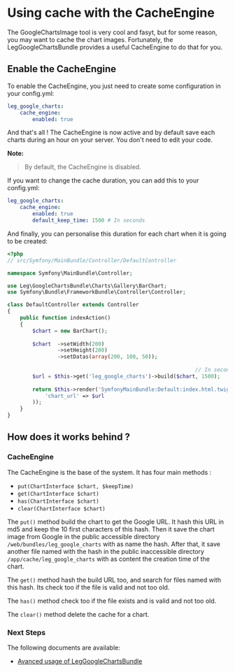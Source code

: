 Using cache with the CacheEngine
================================

The GoogleChartsImage tool is very cool and fasyt, but for some reason, you may
want to cache the chart images. Fortunately, the LegGoogleChartsBundle provides
a useful CacheEngine to do that for you.

## Enable the CacheEngine

To enable the CacheEngine, you just need to create some configuration in your
config.yml:

``` yml
leg_google_charts:
    cache_engine:
        enabled: true
```

And that's all ! The CacheEngine is now active and by default save each charts
during an hour on your server. You don't need to edit your code.

**Note:**
> By default, the CacheEngine is disabled.

If you want to change the cache duration, you can add this to your config.yml:

``` yml
leg_google_charts:
    cache_engine:
        enabled: true
        default_keep_time: 1500 # In seconds
```

And finally, you can personalise this duration for each chart when it is going
to be created:

``` php
<?php
// src/Symfony/MainBundle/Controller/DefaultController

namespace Symfony\MainBundle\Controller;

use Leg\GoogleChartsBundle\Charts\Gallery\BarChart;
use Symfony\Bundle\FrameworkBundle\Controller\Controller;

class DefaultController extends Controller
{
    public function indexAction()
    {
    	$chart = new BarChart();
    	
    	$chart	->setWidth(200)
		    	->setHeight(200)
		    	->setDatas(array(200, 100, 50));
    	
    														// In seconds
    	$url = $this->get('leg_google_charts')->build($chart, 1500);
    	
        return $this->render('SymfonyMainBundle:Default:index.html.twig', array(
        	'chart_url' => $url
        ));
    }
}
```

## How does it works behind ?

### CacheEngine

The CacheEngine is the base of the system. It has four main methods :

- `put(ChartInterface $chart, $keepTime)`
- `get(ChartInterface $chart)`
- `has(ChartInterface $chart)`
- `clear(ChartInterface $chart)`

The `put()` method build the chart to get the Google URL. It hash this URL in md5
and keep the 10 first characters of this hash. Then it save the chart image from
Google in the public accessible directory `/web/bundles/leg_google_charts` with
as name the hash. After that, it save another file named with the hash in the
public inaccessible directory `/app/cache/leg_google_charts` with as content
the creation time of the chart.

The `get()` method hash the build URL too, and search for files named with this
hash. Its check too if the file is valid and not too old.

The `has()` method check too if the file exists and is valid and not too old.

The `clear()` method delete the cache for a chart.

### Next Steps

The following documents are available:

- [Avanced usage of LegGoogleChartsBundle](internal.md)